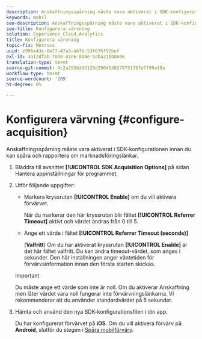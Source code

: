 ```yaml
---
description: Anskaffningsspårning måste vara aktiverat i SDK-konfigurationen innan du kan spåra och rapportera om marknadsföringslänkar.
keywords: mobil
seo-description: Anskaffningsspårning måste vara aktiverat i SDK-konfigurationen innan du kan spåra och rapportera om marknadsföringslänkar.
seo-title: Konfigurera värvning
solution: Experience Cloud,Analytics
title: Konfigurera värvning
topic-fix: Metrics
uuid: e996e43e-8a77-47a3-a6fb-53f676f92bef
exl-id: 3a12dfab-70d0-41e6-8d4e-5aba21bb8606
translation-type: tm+mt
source-git-commit: 4c2a255b343128d2904530279751767e7f99a10a
workflow-type: tm+mt
source-wordcount: '205'
ht-degree: 0%

---
```


# Konfigurera värvning {#configure-acquisition}

Anskaffningsspårning måste vara aktiverat i SDK-konfigurationen innan du kan spåra och rapportera om marknadsföringslänkar.

1. Bläddra till avsnittet **[!UICONTROL SDK Acquisition Options]** på sidan Hantera appinställningar för programmet.
1. Utför följande uppgifter:

   * Markera kryssrutan **[!UICONTROL Enable]** om du vill aktivera förvärvet.

      När du markerar den här kryssrutan blir fältet **[!UICONTROL Referrer Timeout]** aktivt och värdet ändras från 0 till 5.

   * Ange ett värde i fältet **[!UICONTROL Referrer Timeout (seconds)]**

      (**Valfritt**) Om du har aktiverat kryssrutan **[!UICONTROL Enable]** är det här fältet valfritt. Du kan ändra timeout-värdet, som anges i sekunder. Den här inställningen anger väntetiden för förvärvsinformation innan den första starten skickas.
   >[!IMPORTANT]
   >Du måste ange ett värde som inte är noll. Om du aktiverar Anskaffning men låter värdet vara noll fungerar inte förvärvningslänkarna. Vi rekommenderar att du använder standardvärdet på 5 sekunder.

1. Hämta och använd den nya SDK-konfigurationsfilen i din app.

   Du har konfigurerat förvärvet på **iOS**.
Om du vill aktivera förvärv på **Android**, slutför du stegen i [Spåra mobilförvärv](/help/android/acquisition-main/acquisition.md).
